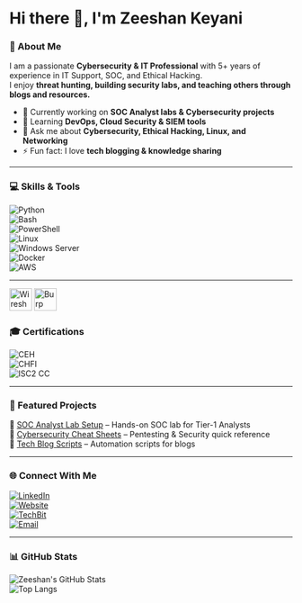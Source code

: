 # Hi there 👋, I'm Zeeshan Keyani  

### 🚀 About Me
I am a passionate **Cybersecurity & IT Professional** with 5+ years of experience in IT Support, SOC, and Ethical Hacking.  
I enjoy **threat hunting, building security labs, and teaching others through blogs and resources.**  

- 🔭 Currently working on **SOC Analyst labs & Cybersecurity projects**  
- 🌱 Learning **DevOps, Cloud Security & SIEM tools**  
- 💬 Ask me about **Cybersecurity, Ethical Hacking, Linux, and Networking**  
- ⚡ Fun fact: I love **tech blogging & knowledge sharing**  

---

### 💻 Skills & Tools
![Python](https://img.shields.io/badge/Python-3776AB?style=for-the-badge&logo=python&logoColor=white)  
![Bash](https://img.shields.io/badge/Bash-121011?style=for-the-badge&logo=gnu-bash&logoColor=white)  
![PowerShell](https://img.shields.io/badge/PowerShell-5391FE?style=for-the-badge&logo=powershell&logoColor=white)  
![Linux](https://img.shields.io/badge/Linux-FCC624?style=for-the-badge&logo=linux&logoColor=black)  
![Windows Server](https://img.shields.io/badge/Windows%20Server-0078D6?style=for-the-badge&logo=windows&logoColor=white)  
![Docker](https://img.shields.io/badge/Docker-2496ED?style=for-the-badge&logo=docker&logoColor=white)  
![AWS](https://img.shields.io/badge/AWS-FF9900?style=for-the-badge&logo=amazonaws&logoColor=white)  

---

<img src="logos/wireshark.png" alt="Wireshark" width="40" height="40"/>
<img src="logos/burpsuite.png" alt="Burp Suite" width="40" height="40"/>
<!-- Add similarly for Snort, Splunk, Wazuh, Autopsy, Magnet Forensics -->

### 🎓 Certifications
![CEH](https://img.shields.io/badge/CEH-Certified%20Ethical%20Hacker-red?style=for-the-badge&logo=hackaday&logoColor=white)  
![CHFI](https://img.shields.io/badge/CHFI-Computer%20Hacking%20Forensic%20Investigator-blue?style=for-the-badge&logo=security&logoColor=white)  
![ISC2 CC](https://img.shields.io/badge/ISC²-Certified%20in%20Cybersecurity-2E8B57?style=for-the-badge&logo=isc2&logoColor=white)  

---

### 📂 Featured Projects
🔹 [SOC Analyst Lab Setup](https://github.com/yourusername/soc-analyst-lab) – Hands-on SOC lab for Tier-1 Analysts  
🔹 [Cybersecurity Cheat Sheets](https://github.com/yourusername/cyber-cheatsheets) – Pentesting & Security quick reference  
🔹 [Tech Blog Scripts](https://github.com/yourusername/techblog-scripts) – Automation scripts for blogs  

---

### 🌐 Connect With Me
[![LinkedIn](https://img.shields.io/badge/LinkedIn-0A66C2?style=for-the-badge&logo=linkedin&logoColor=white)](https://www.linkedin.com/in/xeeshankeyani/)  
[![Website](https://img.shields.io/badge/MyDailyHealthyLife-34A853?style=for-the-badge&logo=google-chrome&logoColor=white)](https://www.mydailyhealthylife.com/)  
[![TechBit](https://img.shields.io/badge/TechBit.pk-000000?style=for-the-badge&logo=wordpress&logoColor=white)](https://www.techbit.pk/)  
[![Email](https://img.shields.io/badge/Email-D14836?style=for-the-badge&logo=gmail&logoColor=white)](mailto:xeeshankeyani@gmail.com)  

---

### 📊 GitHub Stats
![Zeeshan's GitHub Stats](https://github-readme-stats.vercel.app/api?username=yourusername&show_icons=true&theme=radical)  
![Top Langs](https://github-readme-stats.vercel.app/api/top-langs/?username=yourusername&layout=compact&theme=radical)  
